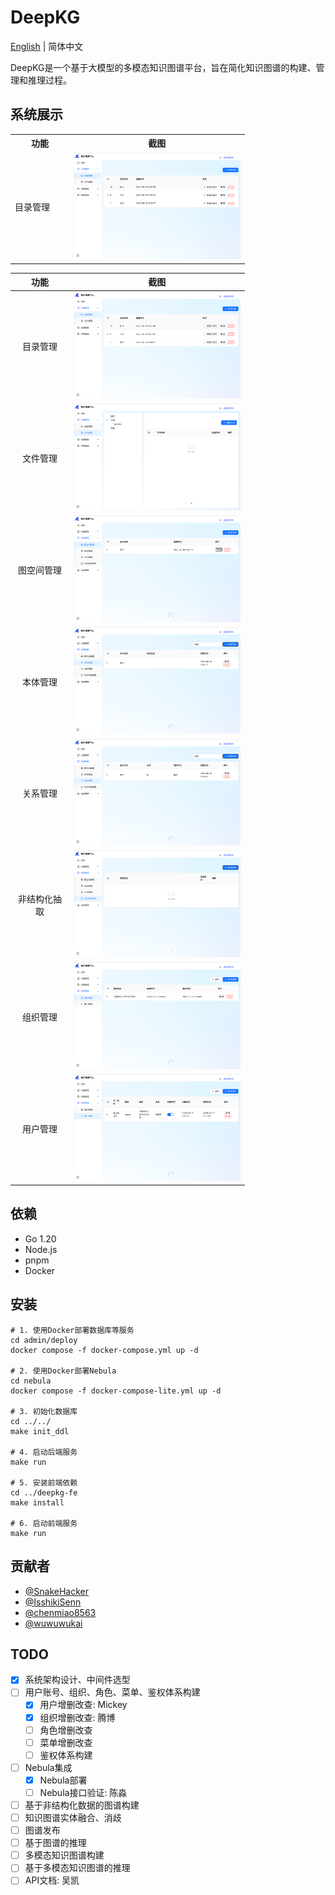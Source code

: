 # DeepKG

[English](README.md) | 简体中文

DeepKG是一个基于大模型的多模态知识图谱平台，旨在简化知识图谱的构建、管理和推理过程。

## 系统展示

<table>
  <tr>
    <th>功能</th>
    <th>截图</th>
  </tr>
  <tr>
    <td style="width: 60pt">目录管理</td>
    <td style="width: 200pt">
      <img src="assets/screenshots/directory.png" alt="目录管理" title="目录管理" />
    </td>
  </tr>
</table>

|                  功能                   |                                          截图                                           |
|:-------------------------------------:|:-------------------------------------------------------------------------------------:|
|  <div style="width: 60pt">目录管理</div>  |   <div style="width: 200pt">![目录管理](assets/screenshots/directory.png "目录管理")</div>    |
|  <div style="width: 60pt">文件管理</div>  |    <div style="width: 200pt">![文件管理](assets/screenshots/document.png "文件管理")</div>    |
| <div style="width: 60pt">图空间管理</div>  | <div style="width: 200pt">!["图空间管理"](assets/screenshots/workspace.png "图空间管理")</div>  |
|  <div style="width: 60pt">本体管理</div>  |    <div style="width: 200pt">![本体管理](assets/screenshots/ontology.png "本体管理")</div>    |
|  <div style="width: 60pt">关系管理</div>  |  <div style="width: 200pt">![关系管理](assets/screenshots/relationship.png "关系管理")</div>  |
| <div style="width: 60pt">非结构化抽取</div> | <div style="width: 200pt">![非结构化抽取](assets/screenshots/extraction.png "非结构化抽取")</div> |
|  <div style="width: 60pt">组织管理</div>  |  <div style="width: 200pt">![组织管理](assets/screenshots/organization.png "组织管理")</div>  |
|  <div style="width: 60pt">用户管理</div>  |      <div style="width: 200pt">![用户管理](assets/screenshots/user.png "用户管理")</div>      |

## 依赖

- Go 1.20
- Node.js
- pnpm
- Docker

## 安装
```shell
# 1. 使用Docker部署数据库等服务
cd admin/deploy
docker compose -f docker-compose.yml up -d

# 2. 使用Docker部署Nebula
cd nebula
docker compose -f docker-compose-lite.yml up -d

# 3. 初始化数据库
cd ../../
make init_ddl

# 4. 启动后端服务
make run

# 5. 安装前端依赖
cd ../deepkg-fe
make install

# 6. 启动前端服务
make run
```

## 贡献者

- [@SnakeHacker](https://github.com/SnakeHacker)
- [@IsshikiSenn](https://github.com/IsshikiSenn)
- [@chenmiao8563](https://github.com/chenmiao8563)
- [@wuwuwukai](https://github.com/wuwuwukai)

## TODO
- [x] 系统架构设计、中间件选型
- [ ] 用户账号、组织、角色、菜单、鉴权体系构建
    - [x] 用户增删改查: Mickey
    - [x] 组织增删改查: 腾博
    - [ ] 角色增删改查
    - [ ] 菜单增删改查
    - [ ] 鉴权体系构建
- [ ] Nebula集成
    - [x] Nebula部署
    - [ ] Nebula接口验证: 陈淼
- [ ] 基于非结构化数据的图谱构建
- [ ] 知识图谱实体融合、消歧
- [ ] 图谱发布
- [ ] 基于图谱的推理
- [ ] 多模态知识图谱构建
- [ ] 基于多模态知识图谱的推理
- [ ] API文档: 吴凯
